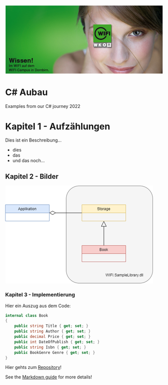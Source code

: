 ![WIFI Logo](docs/wifi_campus.PNG)
# C# Aubau
Examples from our C# journey 2022

# Kapitel 1 - Aufzählungen
Dies ist ein Beschreibung...

- dies
- das
- und das noch...


## Kapitel 2 - Bilder

![Sample Bild](images/sample.drawio.png)

### Kapitel 3 - Implementierung

Hier ein Auszug aus dem Code:

```csharp
internal class Book
{
    public string Title { get; set; }
    public string Author { get; set; }
    public decimal Price { get; set; }
    public int DateOfPublish { get; set; }
    public string Isbn { get; set; }
    public BookGenre Genre { get; set; }
}
```

Hier gehts zum [Repository](https://github.com/atillakati/csharp-aufbau-2022-trainer)!

See the [Markdown guide](https://www.markdownguide.org/basic-syntax/) for more details!